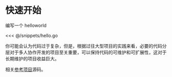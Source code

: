 # 快速开始

编写一个 helloworld

<<< @/snippets/hello.go

你可能会认为代码过于复杂，但是，根据过往大型项目的实践来看，必要的代码分层对于多人协作开发的项目至关重要，可以保持代码的可维护和可扩展性，这对于长期维护的项目收益巨大。

相关[参考项目](/reference/helloworld)源码。